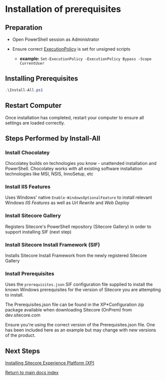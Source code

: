 # Installation of prerequisites

## Preparation

- Open PowerShell session as Administrator
- Ensure correct [ExecutionPolicy](https://docs.microsoft.com/en-us/powershell/module/microsoft.powershell.core/about/about_execution_policies?view=powershell-6) is set  for unsigned scripts

  - **example:** `Set-ExecutionPolicy -ExecutionPolicy Bypass -Scope CurrentUser`

## Installing Prerequisites

```powershell
.\Install-All.ps1
```

## Restart Computer

Once installation has completed, restart your computer to ensure all settings are loaded correctly.

## Steps Performed by Install-All

### Install Chocolatey

Chocolatey builds on technologies you know - unattended installation and PowerShell. Chocolatey works with all existing software installation technologies like MSI, NSIS, InnoSetup, etc

### Install IIS Features

Uses Windows' native `Enable-WindowsOptionalFeature` to install relevant Windows _IIS Features_ as well as _Url Rewrite_ and _Web Deploy_

### Install Sitecore Gallery

Registers Sitecore's PowerShell repository (Sitecore Gallery) in order to support installing SIF (next step)

### Install Sitecore Install Framework (SIF)

Installs Sitecore Install Framework from the newly registered Sitecore Gallery

### Install Prerequisites

Uses the `prerequisites.json` SIF configuration file supplied to install the known Windows prerequisites for the version of Sitecore you are attempting to install.

The Prerequisites.json file can be found in the XP*Configuration zip package available when downloading Sitecore (OnPrem) from dev.sitecore.com

Ensure you're using the correct version of the Prerequisites.json file. One has been included here as an example but may change with new versions of the product.

## Next Steps

[Installing Sitecore Experience Platform (XP)](../xp/readme.md)

[Return to main docs index](../readme.md)
